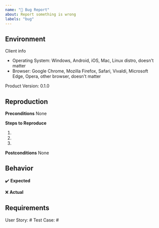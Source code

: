 ```yaml
---
name: "🐛 Bug Report"
about: Report something is wrong
labels: "bug"
---
```


## Environment

Client info

- Operating System: Windows, Android, iOS, Mac, Linux distro, doesn't matter
- Browser: Google Chrome, Mozilla Firefox, Safari, Vivaldi, Microsoft Edge, Opera, other browser, doesn't matter

Product Version: 0.1.0

## Reproduction

**Preconditions**
None

**Steps to Reproduce**

1. 
2. 
3. 

**Postconditions**
None

## Behavior

✔️ **Expected**



❌ **Actual**



## Requirements

User Story: #
Test Case: #
